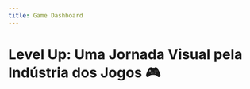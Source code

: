 ```yaml
---
title: Game Dashboard
---
```


# Level Up: Uma Jornada Visual pela Indústria dos Jogos 🎮

<!-- Cards with big numbers -->

<!-- TreeMap + node-link -->
<div id="observablehq-viewof-TreemapChart-b532cd5f"></div>
<div id="observablehq-viewof-includeAllYears-b532cd5f"></div>
<div id="observablehq-viewof-selectedYearFilter-b532cd5f"></div>
<div id="observablehq-viewof-selectedGenreFilter-b532cd5f"></div>
<div id="observablehq-viewof-NodeLinkChart-b532cd5f"></div>
<div id="observablehq-legend1-b532cd5f"></div>

<link rel="stylesheet" href="https://cdn.jsdelivr.net/npm/@observablehq/inspector@5/dist/inspector.css">
<script type="module">
import {Runtime, Inspector} from "https://cdn.jsdelivr.net/npm/@observablehq/runtime@5/dist/runtime.js";
import define from "https://api.observablehq.com/d/dab8c2e1d07fb1a3@794.js?v=4";
new Runtime().module(define, name => {
  if (name === "viewof TreemapChart") return new Inspector(document.querySelector("#observablehq-viewof-TreemapChart-b532cd5f"));
  if (name === "viewof includeAllYears") return new Inspector(document.querySelector("#observablehq-viewof-includeAllYears-b532cd5f"));
  if (name === "viewof selectedYearFilter") return new Inspector(document.querySelector("#observablehq-viewof-selectedYearFilter-b532cd5f"));
  if (name === "viewof selectedGenreFilter") return new Inspector(document.querySelector("#observablehq-viewof-selectedGenreFilter-b532cd5f"));
  if (name === "viewof NodeLinkChart") return new Inspector(document.querySelector("#observablehq-viewof-NodeLinkChart-b532cd5f"));
  if (name === "legend1") return new Inspector(document.querySelector("#observablehq-legend1-b532cd5f"));
  return ["filteredData","degreesMap","degreeScale"].includes(name);
});
</script>
  
<!-- Plot -->

<div id="observablehq-viewof-anoSelecionado-c7dc6688"></div>
<div id="observablehq-viewof-view-c7dc6688"></div>

<link rel="stylesheet" href="https://cdn.jsdelivr.net/npm/@observablehq/inspector@5/dist/inspector.css">
<script type="module">
import {Runtime, Inspector} from "https://cdn.jsdelivr.net/npm/@observablehq/runtime@5/dist/runtime.js";
import define from "https://api.observablehq.com/d/dab8c2e1d07fb1a3@819.js?v=4";
new Runtime().module(define, name => {
  if (name === "viewof anoSelecionado") return new Inspector(document.querySelector("#observablehq-viewof-anoSelecionado-c7dc6688"));
  if (name === "viewof view") return new Inspector(document.querySelector("#observablehq-viewof-view-c7dc6688"));
  return ["dadosFiltrados","graficoBarras"].includes(name);
});
</script>

<!-- Plot da tabela -->

<div id="observablehq-viewof-table-16efeadf"></div>

<link rel="stylesheet" href="https://cdn.jsdelivr.net/npm/@observablehq/inspector@5/dist/inspector.css">
<script type="module">
import {Runtime, Inspector} from "https://cdn.jsdelivr.net/npm/@observablehq/runtime@5/dist/runtime.js";
import define from "https://api.observablehq.com/d/dab8c2e1d07fb1a3@825.js?v=4";
new Runtime().module(define, name => {
  if (name === "viewof table") return new Inspector(document.querySelector("#observablehq-viewof-table-16efeadf"));
});
</script>